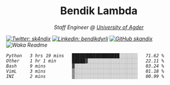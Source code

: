 <h1 align="center"> Bendik Lambda </h1>
<p align="center"><em>Staff Engineer @ <a href="http://www.uia.no">University of Agder</a></p>



[![Twitter: sk4ndix](https://img.shields.io/twitter/follow/sk4ndix?style=social)](https://twitter.com/sk4ndix)
[![Linkedin: bendikdyrli](https://img.shields.io/badge/-bendikdyrli-blue?style=flat-square&logo=Linkedin&logoColor=white&link=https://www.linkedin.com/in/bendikdyrli/)](https://www.linkedin.com/in/bendikdyrli/)
[![GitHub skandix](https://img.shields.io/github/followers/skandix?label=follow&style=social)](https://github.com/skandix)
![Waka Readme](https://github.com/skandix/skandix/workflows/Waka%20Readme/badge.svg)


<!--START_SECTION:waka-->
```text
Python   3 hrs 19 mins   ██████████████████░░░░░░░   71.62 % 
Other    1 hr 1 min      █████▓░░░░░░░░░░░░░░░░░░░   22.11 % 
Bash     9 mins          ▓░░░░░░░░░░░░░░░░░░░░░░░░   03.24 % 
VimL     3 mins          ▒░░░░░░░░░░░░░░░░░░░░░░░░   01.18 % 
INI      2 mins          ▒░░░░░░░░░░░░░░░░░░░░░░░░   00.99 % 
```
<!--END_SECTION:waka-->
